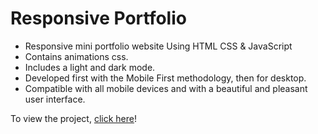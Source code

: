 # Responsive Portfolio

- Responsive mini portfolio website Using HTML CSS & JavaScript
- Contains animations css.
- Includes a light and dark mode.
- Developed first with the Mobile First methodology, then for desktop.
- Compatible with all mobile devices and with a beautiful and pleasant user interface.

To view the project, [click here](file:///C:/Users/USER1/Desktop/Projects/Pro%20bono/responsive-mini-portfolio-main/responsive-mini-portfolio-main/index.html#)!
